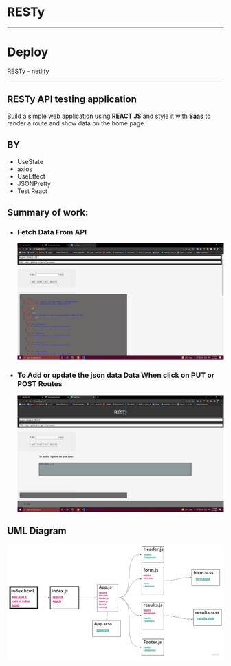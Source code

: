 # **RESTy**

---

# **Deploy**
[RESTy - netlify](https://resty-omarsawalmeh.netlify.app/)

---

## **RESTy API testing application**
Build a simple web application using **REACT JS** and style it with **Saas** to rander a route and show data on the home page.

## **BY**
- UseState
- axios
- UseEffect
- JSONPretty
- Test React

## **Summary of work:**
- ### **Fetch Data From API**
   ![](./resty/asset/jsonData.png)

- ### **To Add or update the json data Data When click on PUT or POST Routes**
   ![](./resty/asset/body.png)

## **UML Diagram**
![](./resty/asset/UML.jpg)
